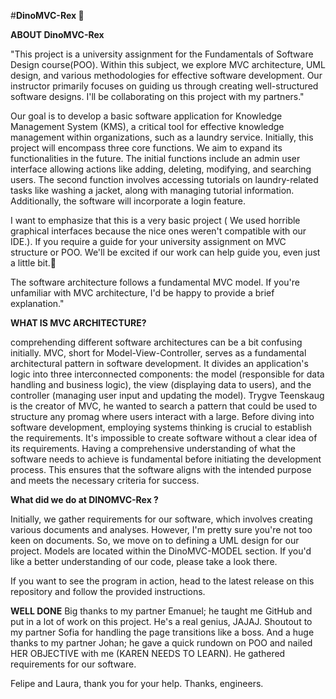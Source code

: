   #**DinoMVC-Rex 🦖**

**ABOUT DinoMVC-Rex**

"This project is a university assignment for the Fundamentals of Software Design course(POO). Within this subject, we explore MVC architecture, UML design, and various methodologies for effective software development.
Our instructor primarily focuses on guiding us through creating well-structured software designs. I'll be collaborating on this project with my partners."

Our goal is to develop a basic software application for Knowledge Management System (KMS), a critical tool for effective knowledge management within organizations, such as a laundry service.
Initially, this project will encompass three core functions. We aim to expand its functionalities in the future. The initial functions include an admin user interface allowing actions like adding, deleting, modifying, and searching users. 
The second function involves accessing tutorials on laundry-related tasks like washing a jacket, along with managing tutorial information. Additionally, the software will incorporate a login feature.

I want to emphasize that this is a very basic project ( We used horrible graphical interfaces because the nice ones weren't compatible with our IDE.). If you require a guide for your university assignment on MVC structure or POO. 
We'll be excited if our work can help guide you, even just a little bit.🤪

The software architecture follows a fundamental MVC model. If you're unfamiliar with MVC architecture, I'd be happy to provide a brief explanation."

**WHAT IS MVC ARCHITECTURE?**

comprehending different software architectures can be a bit confusing initially. MVC, short for Model-View-Controller, serves as a fundamental architectural pattern in software development. 
It divides an application's logic into three interconnected components: the model (responsible for data handling and business logic), the view (displaying data to users), and the controller (managing user input and updating the model). 
Trygve Teenskaug is the creator of MVC, he wanted to search a pattern that could be used to structure any promag where users interact with a large. Before diving into software development, employing systems thinking is crucial to establish the requirements.
It's impossible to create software without a clear idea of its requirements. Having a comprehensive understanding of what the software needs to achieve is fundamental before initiating the development process. 
This ensures that the software aligns with the intended purpose and meets the necessary criteria for success.

**What did we do at DINOMVC-Rex ?**

Initially, we gather requirements for our software, which involves creating various documents and analyses. However, I'm pretty sure you're not too keen on documents.
So, we move on to defining a UML design for our project. Models are located within the DinoMVC-MODEL section. If you'd like a better understanding of our code, please take a look there.

If you want to see the program in action, head to the latest release on this repository and follow the provided instructions.

**WELL DONE**
Big thanks to my partner Emanuel; he taught me GitHub and put in a lot of work on this project. He's a real genius, JAJAJ.
Shoutout to my partner Sofia for handling the page transitions like a boss.
And a huge thanks to my partner Johan; he gave a quick rundown on POO and nailed HER OBJECTIVE with me (KAREN NEEDS TO LEARN). He gathered requirements for our software.

Felipe and Laura, thank you for your help. Thanks, engineers.
